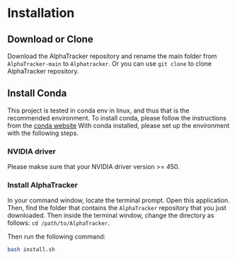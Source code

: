 # Installation

## Download or Clone

Download the AlphaTracker repository and rename the main folder from `AlphaTracker-main` to `Alphatracker`. Or you can use `git clone` to clone AlphaTracker repository.

## Install Conda

This project is tested in conda env in linux, and thus that is the recommended environment. To install conda, please follow the instructions from the [conda website](https://docs.conda.io/projects/conda/en/latest/user-guide/install/index.html) With conda installed, please set up the environment with the following steps.

### NVIDIA driver

Please makse sure that your NVIDIA driver version  >= 450.

### Install AlphaTracker

In your command window, locate the terminal prompt. Open this application. Then, find the folder that contains the `AlphaTracker` repository that you just downloaded. Then inside the terminal window, change the directory as follows: `cd /path/to/AlphaTracker`. 

Then run the following command:

```bash
bash install.sh
```

<br>

